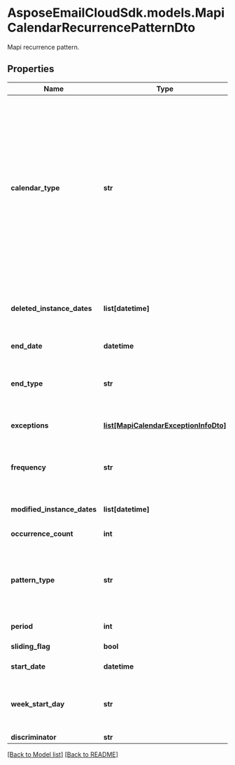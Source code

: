 # AsposeEmailCloudSdk.models.MapiCalendarRecurrencePatternDto

Mapi recurrence pattern.             

## Properties
Name | Type | Description | Notes
------------ | ------------- | ------------- | -------------
**calendar_type** |**str** |Enumerated the calendar type of the mapi recurrence Enum, available values: Default, CalGregorian, CalGregorianUs, CalJapan, CalTaiwan, CalKorea, CalHijri, CalThai, CalHebrew, CalGregorianMeFrench, CalGregorianArabic, CalGregorianXLitEnglish, CalGregorianXLitFrench, CalLunarJapanese, CalChineseLunar, CalSaka, CalLunarEtoChn, CalLunarEtoKor, CalLunarRokuyou, CalLunarKorean, CalUmAlQura |
**deleted_instance_dates** |**list[datetime]** |An array of dates, each of which is the original instance date of either a deleted instance or a modified instance for this recurrence.              |[optional] 
**end_date** |**datetime** |End date of an item recurrence pattern.              |
**end_type** |**str** |Enumerates the ending type for the recurrence. Enum, available values: None, EndAfterDate, EndAfterNOccurrences, NeverEnd |
**exceptions** |[**list[MapiCalendarExceptionInfoDto]**](MapiCalendarExceptionInfoDto.md) |An exception specifies changes to an instance of a recurring series.              |[optional] 
**frequency** |**str** |Enumerates mapi calendar recurrence frequency Enum, available values: None, Daily, Weekly, Monthly, Yearly |
**modified_instance_dates** |**list[datetime]** |An array of dates, each of which is the date of a modified instance.              |[optional] 
**occurrence_count** |**int** |Number of occurrences in a recurrence.              |
**pattern_type** |**str** |Enumerates the mapi calendar recurrence pattern types Enum, available values: Day, Week, Month, MonthEnd, MonthNth, HjMonth, HjMonthNth, HjMonthEnd |
**period** |**int** |Interval at which the meeting pattern repeats.              |
**sliding_flag** |**bool** |Defines whether pattern is sliding or not.              |
**start_date** |**datetime** |Start date of an item recurrence pattern.              |
**week_start_day** |**str** |Day of week. Enum, available values: Sunday, Monday, Tuesday, Wednesday, Thursday, Friday, Saturday |
**discriminator** |**str** | |




[[Back to Model list]](Models.md) [[Back to README]](README.md)


